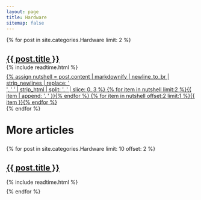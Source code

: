 ```yaml
---
layout: page
title: Hardware
sitemap: false
---
```


{% for post in site.categories.Hardware limit: 2 %}
  <article class="categories">
    <h1 class="post-title-categories" style="margin-bottom: 0rem;">
      <a href="{{ site.baseurl }}{{ post.url }}">{{ post.title }}</a>
    </h1>
    <div class="post-categories" style="margin-top: 0.1rem;margin-bottom: 0.5rem;">
      {% include readtime.html %}
    </div>
    <a class="noa" href='{{ post.url }}'>{% assign nutshell = post.content | markdownify | newline_to_br | strip_newlines | replace: '<br />', ' ' | strip_html | split: '. ' | slice: 0, 3 %}
    {% for item in nutshell limit:2 %}{{ item | append: '. ' }}{% endfor %}
    {% for item in nutshell offset:2 limit:1 %}{{ item }}{% endfor %}</a>
    <a class="dothvr" href='{{ post.url }}'><span class="dot"></span><span class="dot dotc"></span><span class="dot"></span></a>
  </article>
{% endfor %}

<h1 class="page-title categories" style="margin-top: 2rem;margin-bottom: 1.5rem;">More articles</h1>
{% for post in site.categories.Hardware limit: 10 offset: 2 %}
  <article class="categories-categories">
    <h1 class="post-title">
      <a href="{{ site.baseurl }}{{ post.url }}">{{ post.title }}</a>
    </h1>
    <div class="post-categories" style="margin-top: 0.1rem;margin-bottom: 0.5rem;">
      {% include readtime.html %}
    </div>
  </article>
{% endfor %}
